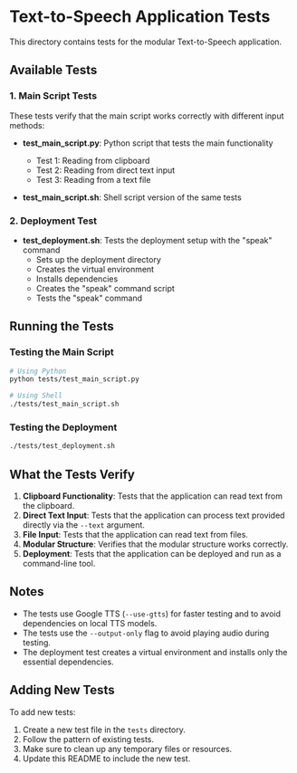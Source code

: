 # Text-to-Speech Application Tests

This directory contains tests for the modular Text-to-Speech application.

## Available Tests

### 1. Main Script Tests

These tests verify that the main script works correctly with different input methods:

- **test_main_script.py**: Python script that tests the main functionality
  - Test 1: Reading from clipboard
  - Test 2: Reading from direct text input
  - Test 3: Reading from a text file

- **test_main_script.sh**: Shell script version of the same tests

### 2. Deployment Test

- **test_deployment.sh**: Tests the deployment setup with the "speak" command
  - Sets up the deployment directory
  - Creates the virtual environment
  - Installs dependencies
  - Creates the "speak" command script
  - Tests the "speak" command

## Running the Tests

### Testing the Main Script

```bash
# Using Python
python tests/test_main_script.py

# Using Shell
./tests/test_main_script.sh
```

### Testing the Deployment

```bash
./tests/test_deployment.sh
```

## What the Tests Verify

1. **Clipboard Functionality**: Tests that the application can read text from the clipboard.
2. **Direct Text Input**: Tests that the application can process text provided directly via the `--text` argument.
3. **File Input**: Tests that the application can read text from files.
4. **Modular Structure**: Verifies that the modular structure works correctly.
5. **Deployment**: Tests that the application can be deployed and run as a command-line tool.

## Notes

- The tests use Google TTS (`--use-gtts`) for faster testing and to avoid dependencies on local TTS models.
- The tests use the `--output-only` flag to avoid playing audio during testing.
- The deployment test creates a virtual environment and installs only the essential dependencies.

## Adding New Tests

To add new tests:

1. Create a new test file in the `tests` directory.
2. Follow the pattern of existing tests.
3. Make sure to clean up any temporary files or resources.
4. Update this README to include the new test. 